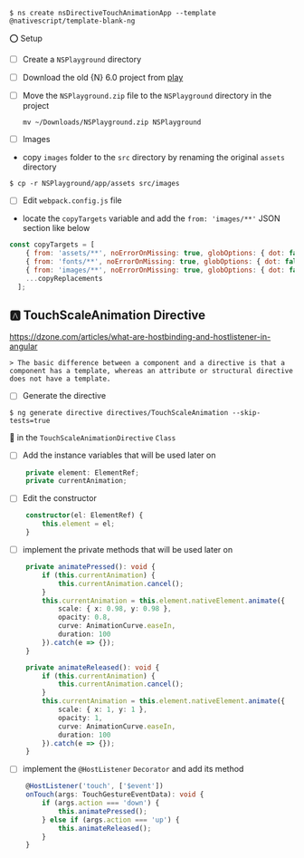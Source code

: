 


```
$ ns create nsDirectiveTouchAnimationApp --template @nativescript/template-blank-ng
```

:o: Setup 

- [ ] Create a `NSPlayground` directory 

- [ ] Download the old {N} 6.0 project from [play](https://play.nativescript.org/?template=play-ng&id=sxs0F7&v=7)

- [ ] Move the `NSPlayground.zip` file to the `NSPlayground` directory in the project

    `mv ~/Downloads/NSPlayground.zip NSPlayground`

- [ ] Images

* copy `images` folder to the `src` directory by renaming the original `assets` directory

```
$ cp -r NSPlayground/app/assets src/images
```

- [ ] Edit `webpack.config.js` file

* locate the `copyTargets` variable and add the `from: 'images/**'` JSON section like below

```javascript
const copyTargets = [
    { from: 'assets/**', noErrorOnMissing: true, globOptions: { dot: false, ...copyIgnore } },
    { from: 'fonts/**', noErrorOnMissing: true, globOptions: { dot: false, ...copyIgnore } },
    { from: 'images/**', noErrorOnMissing: true, globOptions: { dot: false, ...copyIgnore } },
    ...copyReplacements
  ];
```

## :a: TouchScaleAnimation Directive

https://dzone.com/articles/what-are-hostbinding-and-hostlistener-in-angular

```
> The basic difference between a component and a directive is that a component has a template, whereas an attribute or structural directive does not have a template.
```

- [ ] Generate the directive

```
$ ng generate directive directives/TouchScaleAnimation --skip-tests=true
```


:round_pushpin: in the `TouchScaleAnimationDirective` `Class`

- [ ] Add the instance variables that will be used later on

```typescript
    private element: ElementRef;
    private currentAnimation;
```

- [ ] Edit the constructor

```typescript
    constructor(el: ElementRef) {
        this.element = el;
    }
```

- [ ] implement the private methods that will be used later on


```typescript
    private animatePressed(): void {
        if (this.currentAnimation) {
            this.currentAnimation.cancel();
        }
        this.currentAnimation = this.element.nativeElement.animate({
            scale: { x: 0.98, y: 0.98 },
            opacity: 0.8,
            curve: AnimationCurve.easeIn,
            duration: 100
        }).catch(e => {});
    }

    private animateReleased(): void {
        if (this.currentAnimation) {
            this.currentAnimation.cancel();
        }
        this.currentAnimation = this.element.nativeElement.animate({
            scale: { x: 1, y: 1 },
            opacity: 1,
            curve: AnimationCurve.easeIn,
            duration: 100
        }).catch(e => {});
    }
```



- [ ] implement the `@HostListener` `Decorator` and add its method

```typescript
    @HostListener('touch', ['$event'])
    onTouch(args: TouchGestureEventData): void {
        if (args.action === 'down') {
            this.animatePressed();
        } else if (args.action === 'up') {
            this.animateReleased();
        }
    }
```

